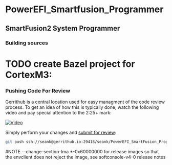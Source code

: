 # PowerEFI_Smartfusion_Programmer

## SmartFusion2 System Programmer

### Building sources

# TODO create Bazel project for CortexM3:

### Pushing Code For Review

Gerrithub is a central location used for easy managment of the code review process. To get an idea of how this is typically done, watch the following video and pay special attention to the 2:25+ mark:

[![Video](http://img.youtube.com/vi/jeWTvDad6VM/0.jpg)](http://www.youtube.com/watch?v=jeWTvDad6VM)

Simply perform your changes and [submit for review](https://review.gerrithub.io/Documentation/intro-project-owner.html#code-review):

```bash
git push ssh://seank@gerrithub.io:29418/seank/PowerEFI_SmartFusion_Programmer HEAD:refs/for/master
```

#NOTE
--change-section-lma *-0x60000000 for release images so that the envclient does not reject the image,
see softconsole-v4-0 release notes
